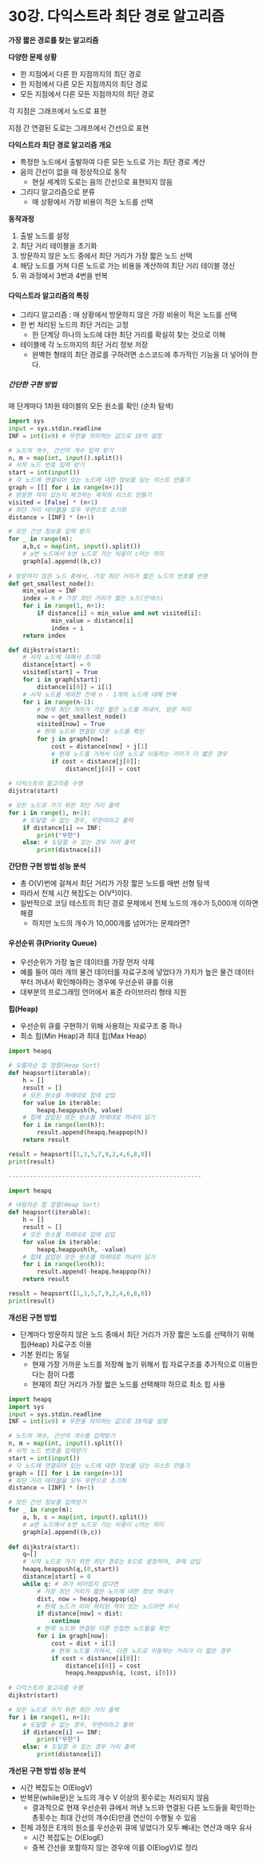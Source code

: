 # 30강. 다익스트라 최단 경로 알고리즘



**가장 짧은 경로를 찾는 알고리즘**



**다양한 문제 상황**

* 한 지점에서 다른 한 지점까지의 최단 경로
* 한 지점에서 다른 모든 지점까지의 최단 경로
* 모든 지점에서 다른 모든 지점까지의 최단 경로

각 지점은 그래프에서 노드로 표현

지점 간 연결된 도로는 그래프에서 간선으로 표현



**다익스트라 최단 경로 알고리즘 개요**

* 특정한 노드에서 출발하여 다른 모든 노드로 가는 최단 경로 계산
* 음의 간선이 없을 때 정상적으로 동작
  * 현실 세계의 도로는 음의 간선으로 표현되지 않음
* 그리디 알고리즘으로 분류
  * 매 상황에서 가장 비용이 적은 노드를 선택



**동작과정**

1. 출발 노드를 설정
2. 최단 거리 테이블을 초기화
3. 방문하지 않은 노드 중에서 최단 거리가 가장 짧은 노드 선택
4. 해당 노드를 거쳐 다른 노드로 가는 비용을 계산하여 최단 거리 테이블 갱신
5. 위 과정에서 3번과 4번을 반복



#### 다익스트라 알고리즘의 특징

* 그리디 알고리즘 : 매 상황에서 방문하지 않은 가장 비용이 적은 노드를 선택
* 한 번 처리된 노드의 최단 거리는 고정
  * 한 단계당 하나의 노드에 대한 최단 거리를 확실히 찾는 것으로 이해
* 테이블에 각 노드까지의 최단 거리 정보 저장
  * 완벽한 형태의 최단 경로를 구하려면 소스코드에 추가적인 기능을 더 넣어야 한다.



##### 간단한 구현 방법

매 단계마다 1차원 테이블의 모든 원소를 확인 (순차 탐색)

```python
import sys
input = sys.stdin.readline
INF = int(1e9) # 무한을 의미하는 값으로 10억 설정

# 노드의 개수, 간선의 개수 입력 받기
n, m = map(int, input().split())
# 시작 노드 번호 입력 받기
start = int(input())
# 각 노드에 연결되어 있는 노드에 대한 정보를 담는 리스트 만들기
graph = [[] for i in range(n+1)]
# 방문한 적이 있는지 체크하는 목적의 리스트 만들기
visited = [False] * (n+1)
# 최단 거리 테이블을 모두 무한으로 초기화
distance = [INF] * (n+1)

# 모든 간선 정보를 입력 받기
for _ in range(m):
    a,b,c = map(int, input().split())
    # a번 노드에서 b번 노드로 가는 비용이 c라는 의미
    graph[a].append((b,c))
    
# 방문하지 않은 노드 중에서, 가장 최단 거리가 짧은 노드의 번호를 반환
def get_smallest_node():
    min_value = INF
    index = 0 # 가장 최단 거리가 짧은 노드(인덱스)
    for i in range(1, n+1):
        if distance[i] < min_value and not visited[i]:
            min_value = distance[i]
            index = i
    return index

def dijkstra(start):
    # 시작 노드에 대해서 초기화
    distance[start] = 0
    visited[start] = True
    for i in graph[start]:
        distance[i[0]] = i[1]
    # 시작 노드를 제외한 전체 n - 1개의 노드에 대해 반복
    for i in range(n-1):
        # 현재 최단 거리가 가장 짧은 노드를 꺼내어, 방문 처리
        now = get_smallest_node()
        visited[now] = True
        # 현재 노드와 연결된 다른 노드를 확인
        for j in graph[now]:
            cost = distance[now] + j[1]
            # 현재 노드를 거쳐서 다른 노드로 이동하는 거리가 더 짧은 경우
            if cost < distance[j[0]]:
                distance[j[0]] = cost
                
# 다익스트라 알고리즘 수행
dijstra(start)

# 모든 노드로 가기 위한 최단 거리 출력
for i in range(1, n+1):
    # 도달할 수 없는 경우, 무한이라고 출력
    if distance[i] == INF:
        print("무한")
    else: # 도달할 수 있는 경우 거리 출력
        print(distnace[i])
```



**간단한 구현 방법 성능 분석**

* 총 O(V)번에 걸쳐서 최단 거리가 가장 짧은 노드를 매번 선형 탐색
* 따라서 전체 시간 복잡도는 O(V²)이다.
* 일반적으로 코딩 테스트의 최단 경로 문제에서 전체 노드의 개수가 5,000개 이하면 해결 
  * 하지만 노드의 개수가 10,000개를 넘어가는 문제라면?



#### 우선순위 큐(Priority Queue)

* 우선순위가 가장 높은 데이터를 가장 먼저 삭제
* 예를 들어 여러 개의 물건 데이터를 자료구조에 넣었다가 가치가 높은 물건 데이터부터 꺼내서 확인해야하는 경우에 우선순위 큐를 이용
* 대부분의 프로그래밍 언어에서 표준 라이브러리 형태 지원



**힙(Heap)**

* 우선순위 큐를 구현하기 위해 사용하는 자료구조 중 하나
* 최소 힙(Min Heap)과 최대 힙(Max Heap)

```python
import heapq

# 오름차순 힙 정렬(Heap Sort)
def heapsort(iterable):
    h = []
    result = []
    # 모든 원소를 차례대로 힙에 삽입
    for value in iterable:
        heapq.heappush(h, value)
    # 힙에 삽입된 모든 원소를 차례대로 꺼내어 담기
    for i in range(len(h)):
        result.append(heapq.heappop(h))
    return result

result = heapsort([1,3,5,7,9,2,4,6,8,0])
print(result)

------------------------------------------------------

import heapq

# 내림차순 힙 정렬(Heap Sort)
def heapsort(iterable):
    h = []
    result = []
    # 모든 원소를 차례대로 힙에 삽입
    for value in iterable:
        heapq.heappush(h, -value)
    # 힙에 삽입된 모든 원소를 차례대로 꺼내어 담기
    for i in range(len(h)):
        result.append(-heapq.heappop(h))
    return result

result = heapsort([1,3,5,7,9,2,4,6,8,0])
print(result)
```



**개선된 구현 방법**

* 단계마다 방문하지 않은 노드 중에서 최단 거리가 가장 짧은 노드를 선택하기 위해 힙(Heap) 자료구조 이용
* 기본 원리는 동일
  * 현재 가장 가까운 노드를 저장해 높기 위해서 힙 자료구조를 추가적으로 이용한다는 점이 다름
  * 현재의 최단 거리가 가장 짧은 노드를 선택해야 하므로 최소 힙 사용

```python
import heapq
import sys
input = sys.stdin.readline
INF = int(1e9) # 무한을 의미하는 값으로 10억을 설정

# 노드의 개수, 간선의 개수를 입력받기
n, m = map(int, input().split())
# 시작 노드 번호를 입력받기
start = int(input())
# 각 노드에 연결되어 있는 노드에 대한 정보를 담는 리스트 만들기
graph = [[] for i in range(n+1)]
# 최단 거리 테이블을 모두 무한으로 초기화
distance = [INF] * (n+1)

# 모든 간선 정보를 입력받기
for _ in range(m):
    a, b, c = map(int, input().split())
    # a번 노드에서 b번 노드로 가는 비용이 c라는 의미
    graph[a].append((b,c))
    
def dijkstra(start):
    q=[]
    # 시작 노드로 가기 위한 최단 경로는 0으로 설정하며, 큐에 삽입
    heapq.heappush(q,(0,start))
    distance[start] = 0
    while q: # 큐가 비어있지 않다면
        # 가장 최단 거리가 짧은 노드에 대한 정보 꺼내기
        dist, now = heapq.heappop(q)
        # 현재 노드가 이미 처리된 적이 있는 노드라면 무시
        if distance[now] < dist:
            continue
        # 현재 노드와 연결된 다른 인접한 노드들을 확인
        for i in graph[now]:
            cost = dist + i[1]
            # 현재 노드를 거쳐서, 다른 노드로 이동하는 거리가 더 짧은 경우
            if cost < distance[i[0]]:
                distance[i[0]] = cost
                heapq.heappush(q, (cost, i[0]))
                
# 다익스트라 알고리즘 수행
dijkstr(start)

# 모든 노드로 가기 위한 최단 거리 출력
for i in range(1, n+1):
    # 도달할 수 없는 경우, 무한이라고 출력
    if distance[i] == INF:
        print("무한")
    else: # 도달할 수 있는 경우 거리 출력
        print(distance[i])  
```

**개선된 구현 방법 성능 분석**

* 시간 복잡도는 O(ElogV)
* 반복문(while문)은 노드의 개수 V 이상의 횟수로는 처리되지 않음
  * 결과적으로 현재 우선순위 큐에서 꺼낸 노드와 연결된 다른 노드들을 확인하는 총횟수는 최대 간선의 개수(E)만큼 연산이 수행될 수 있음
* 전체 과정은 E개의 원소를 우선순위 큐에 넣었다가 모두 빼내는 연산과 매우 유사
  * 시간 복잡도는 O(ElogE)
  * 중복 간선을 포함하지 않는 경우에 이를 O(ElogV)로 정리